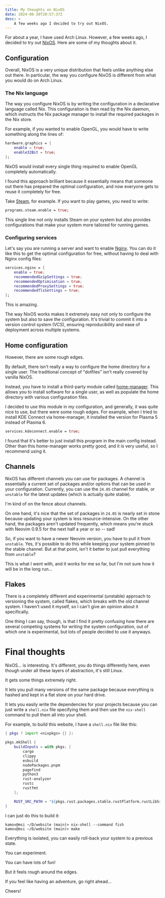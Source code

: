 ```yaml
---
title: My thoughts on NixOS
date: 2024-06-30T20:57:37Z
desc: >
    A few weeks ago I decided to try out NixOS. 
---
```


For about a year, I have used Arch Linux. However, a few weeks ago, I decided
to try out [NixOS](https://nixos.org/). Here are some of my thoughts about it.

## Configuration

Overall, NixOS is a very unique distribution that feels unlike anything else
out there. In particular, the way you configure NixOS is different from what
you would do on Arch Linux.

### The Nix language

The way you configure NixOS is by writing the configuration in a declarative
language called Nix. This configuration is then read by the Nix daemon, which
instructs the Nix package manager to install the required packages in the Nix
store.

For example, if you wanted to enable OpenGL, you would have to write something
along the lines of:

```nix
hardware.graphics = {
	enable = true;
	enable32Bit = true;
};
```
NixOS would install every single thing required to enable OpenGL completely
automatically.

I found this approach brilliant because it essentially means that someone out
there has prepared the optimal configuration, and now everyone gets to reuse it
completely for free.

Take [Steam](https://nixos.wiki/wiki/Steam), for example. If you want to play
games, you need to write:

```nix
programs.steam.enable = true;
```
This single line not only installs Steam on your system but also provides
configurations that make your system more tailored for running games.


### Configuring services

Let's say you are running a server and want to enable
[Nginx](https://nixos.wiki/wiki/Nginx). You can do it like this to get the
optimal configuration for free, without having to deal with Nginx config files:

```nix
services.nginx = {
	enable = true;
	recommendedGzipSettings = true;
	recommendedOptimisation = true;
	recommendedProxySettings = true;
	recommendedTlsSettings = true;
};
```

This is amazing.

The way NixOS works makes it extremely easy not only to configure the system
but also to save the configuration. It's trivial to commit it into a version
control system (VCS), ensuring reproducibility and ease of deployment across
multiple systems.


## Home configuration

However, there are some rough edges.

By default, there isn't really a way to configure the home directory for a
single user. The traditional concept of "dotfiles" isn't really covered by
vanilla NixOS.

Instead, you have to install a third-party module called
[home-manager](https://nix-community.github.io/home-manager/). This allows you
to install software for a single user, as well as populate the home directory
with various configuration files.

I decided to use this module in my configuration, and generally, it was quite
nice to use, but there were some rough edges. For example, when I tried to
install KDE Connect via home-manager, it installed the version for Plasma 5
instead of Plasma 6.

```nix
services.kdeconnect.enable = true;
```

I found that it's better to just install this program in the main config
instead. Other than this home-manager works pretty good, and it is very useful,
so I recommend using it.


## Channels

NixOS has different channels you can use for packages. A channel is essentially
a current set of packages and/or options that can be used in your
configuration. Currently, you can use the `24.05` channel for stable, or
`unstable` for the latest updates (which is actually quite stable).

I'm kind of on the fence about channels.

On one hand, it's nice that the set of packages in `24.05` is nearly set in
stone because updating your system is less resource-intensive. On the other
hand, the packages aren't updated frequently, which means you're stuck with
Neovim 0.9.5 for the next half a year or so -- sad!

So, if you want to have a newer Neovim version, you have to pull it from
`unstable`. Yes, it's possible to do this while keeping your system pinned to
the stable channel. But at that point, isn't it better to just pull everything
from `unstable`?

This is what I went with, and it works for me so far, but I'm not sure how it
will be in the long run...


## Flakes

There is a completely different and experimental (unstable) approach to
versioning the system, called flakes, which breaks with the old channel system.
I haven't used it myself, so I can't give an opinion about it specifically.

One thing I can say, though, is that I find it pretty confusing how there are
several competing systems for writing the system configuration, out of which
one is experimental, but lots of people decided to use it anyways.


# Final thoughts

NixOS... is interesting. It's different, you do things differently here, even
though under all these layers of abstraction, it's still Linux.

It gets some things extremely right.

It lets you pull many versions of the same package because everything is hashed
and kept in a flat store on your hard drive.

It lets you easily write the dependencies for your projects because you can
just write a `shell.nix` file specifying them and then use the `nix-shell`
command to pull them all into your shell.

For example, to build this website, I have a `shell.nix` file like this:

```nix
{ pkgs ? import <nixpkgs> {} }:

pkgs.mkShell {
	buildInputs = with pkgs; [
		cargo
		clippy
		esbuild
		nodePackages.pnpm
		pagefind
		python3
		rust-analyzer
		rustc
		rustfmt
	];

	RUST_SRC_PATH = "${pkgs.rust.packages.stable.rustPlatform.rustLibSrc}";
}
```

I can just do this to build it:

```
kamov@msi ~/D/website (main)> nix-shell --command fish
kamov@msi ~/D/website (main)> make
```

Everything is isolated, you can easily roll-back your system to a previous state.

You can experiment.

You can have lots of fun!

But it feels rough around the edges.

If you feel like having an adventure, go right ahead...

Cheers!
